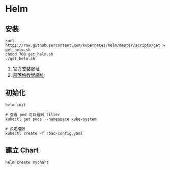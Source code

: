 # Helm

## 安裝

```shell
curl https://raw.githubusercontent.com/kubernetes/helm/master/scripts/get > get_helm.sh
chmod 700 get_helm.sh
./get_helm.sh
```

1. [官方安裝網址](https://docs.helm.sh/using_helm/#installing-helm)
2. [部落格教學網址](https://jimmysong.io/posts/manage-kubernetes-native-app-with-helm/)

## 初始化

```shell
helm init

# 查看 pod 可以看到 tiller
kubectl get pods --namespace kube-system

# 設定權限
kubectl create -f rbac-config.yaml
```

## 建立 Chart

```shell
helm create mychart
```